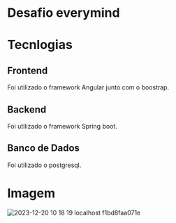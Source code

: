 # Desafio everymind

# Tecnlogias

## Frontend

Foi utilizado o framework Angular junto com o boostrap.

## Backend

Foi utilizado o framework Spring boot.

## Banco de Dados

Foi utilizado o postgresql.

# Imagem

![2023-12-20 10 18 19 localhost f1bd8faa071e](https://github.com/igorpadua/desafio_everymind/assets/40117861/99144064-bc74-49d0-a7e6-70632f7244f0)

